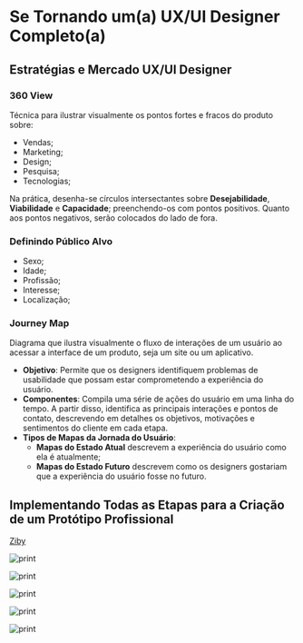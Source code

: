# Se Tornando um(a) UX/UI Designer Completo(a)

## Estratégias e Mercado UX/UI Designer

### 360 View

Técnica para ilustrar visualmente os pontos fortes e fracos do produto sobre:

- Vendas;
- Marketing;
- Design;
- Pesquisa;
- Tecnologias;

Na prática, desenha-se círculos intersectantes sobre **Desejabilidade**, **Viabilidade** e **Capacidade**; preenchendo-os com pontos positivos. Quanto aos pontos negativos, serão colocados do lado de fora.

### Definindo Público Alvo

- Sexo;
- Idade;
- Profissão;
- Interesse;
- Localização;

### Journey Map

Diagrama que ilustra visualmente o fluxo de interações de um usuário ao acessar a interface de um produto, seja um site ou um aplicativo.

- **Objetivo**: Permite que os designers identifiquem problemas de usabilidade que possam estar comprometendo a experiência do usuário.
- **Componentes**: Compila uma série de ações do usuário em uma linha do tempo. A partir disso, identifica as principais interações e pontos de contato, descrevendo em detalhes os objetivos, motivações e sentimentos do cliente em cada etapa.
- **Tipos de Mapas da Jornada do Usuário**:
  - **Mapas do Estado Atual** descrevem a experiência do usuário como ela é atualmente;
  - **Mapas do Estado Futuro** descrevem como os designers gostariam que a experiência do usuário fosse no futuro.

## Implementando Todas as Etapas para a Criação de um Protótipo Profissional

[Ziby](https://www.figma.com/file/8tPsKWWvdpFgqV6EPDTaVR/DIO%3A-Full-Ziby-Prototype?type=design&node-id=43%3A3542&mode=design&t=fLuB04KZXQBNPMwu-1)

![print](./assets/ziby01.png)

![print](./assets/ziby02.png)

![print](./assets/ziby03.png)

![print](./assets/ziby04.png)

![print](./assets/ziby05.png)
